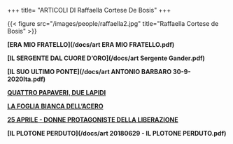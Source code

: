+++
title= "ARTICOLI DI Raffaella Cortese De Bosis"
+++


{{< figure src="/images/people/raffaella2.jpg" title="Raffaella Cortese de Bosis" >}}




**[ERA MIO FRATELLO](/docs/art ERA MIO FRATELLO.pdf)**


**[IL SERGENTE DAL CUORE D’ORO](/docs/art Sergente Gander.pdf)**


**[IL SUO ULTIMO PONTE](/docs/art ANTONIO BARBARO 30-9-2020Ita.pdf)**


**[QUATTRO PAPAVERI, DUE LAPIDI](/research/ingram_mclean/)**


**[LA FOGLIA BIANCA DELL’ACERO](/research/brade_hope/)**


**[25 APRILE - DONNE PROTAGONISTE DELLA LIBERAZIONE](/history/donne25apr/)**


**[IL PLOTONE PERDUTO](/docs/art 20180629 - IL PLOTONE PERDUTO.pdf)**







